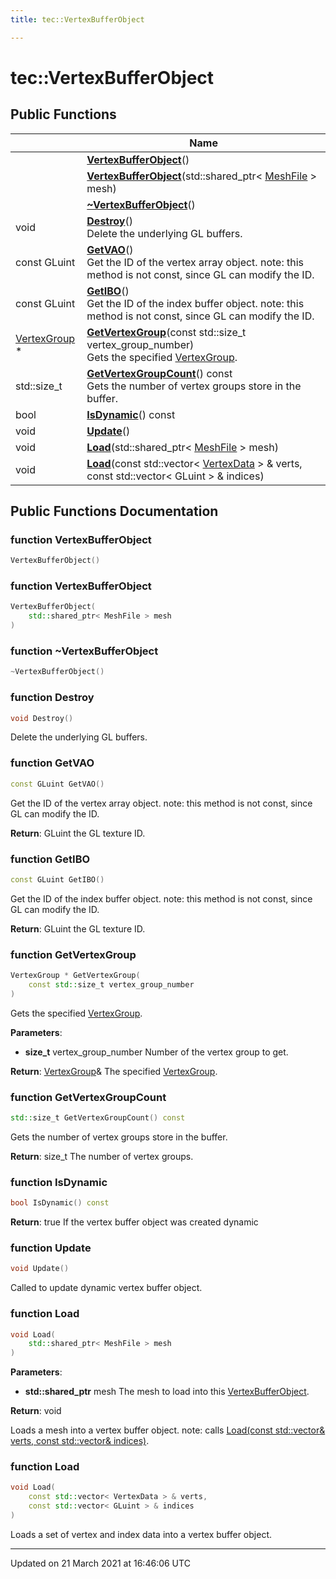 ```yaml
---
title: tec::VertexBufferObject

---
```


# tec::VertexBufferObject



## Public Functions

|                | Name           |
| -------------- | -------------- |
| | **[VertexBufferObject](/engine/Classes/classtec_1_1_vertex_buffer_object/#function-vertexbufferobject)**() |
| | **[VertexBufferObject](/engine/Classes/classtec_1_1_vertex_buffer_object/#function-vertexbufferobject)**(std::shared_ptr< [MeshFile](/engine/Classes/classtec_1_1_mesh_file/) > mesh) |
| | **[~VertexBufferObject](/engine/Classes/classtec_1_1_vertex_buffer_object/#function-~vertexbufferobject)**() |
| void | **[Destroy](/engine/Classes/classtec_1_1_vertex_buffer_object/#function-destroy)**()<br>Delete the underlying GL buffers.  |
| const GLuint | **[GetVAO](/engine/Classes/classtec_1_1_vertex_buffer_object/#function-getvao)**()<br>Get the ID of the vertex array object. note: this method is not const, since GL can modify the ID.  |
| const GLuint | **[GetIBO](/engine/Classes/classtec_1_1_vertex_buffer_object/#function-getibo)**()<br>Get the ID of the index buffer object. note: this method is not const, since GL can modify the ID.  |
| [VertexGroup](/engine/Classes/structtec_1_1_vertex_group/) * | **[GetVertexGroup](/engine/Classes/classtec_1_1_vertex_buffer_object/#function-getvertexgroup)**(const std::size_t vertex_group_number)<br>Gets the specified [VertexGroup](/engine/Classes/structtec_1_1_vertex_group/).  |
| std::size_t | **[GetVertexGroupCount](/engine/Classes/classtec_1_1_vertex_buffer_object/#function-getvertexgroupcount)**() const<br>Gets the number of vertex groups store in the buffer.  |
| bool | **[IsDynamic](/engine/Classes/classtec_1_1_vertex_buffer_object/#function-isdynamic)**() const |
| void | **[Update](/engine/Classes/classtec_1_1_vertex_buffer_object/#function-update)**() |
| void | **[Load](/engine/Classes/classtec_1_1_vertex_buffer_object/#function-load)**(std::shared_ptr< [MeshFile](/engine/Classes/classtec_1_1_mesh_file/) > mesh) |
| void | **[Load](/engine/Classes/classtec_1_1_vertex_buffer_object/#function-load)**(const std::vector< [VertexData](/engine/Classes/structtec_1_1_vertex_data/) > & verts, const std::vector< GLuint > & indices) |

## Public Functions Documentation

### function VertexBufferObject

```cpp
VertexBufferObject()
```


### function VertexBufferObject

```cpp
VertexBufferObject(
    std::shared_ptr< MeshFile > mesh
)
```


### function ~VertexBufferObject

```cpp
~VertexBufferObject()
```


### function Destroy

```cpp
void Destroy()
```

Delete the underlying GL buffers. 

### function GetVAO

```cpp
const GLuint GetVAO()
```

Get the ID of the vertex array object. note: this method is not const, since GL can modify the ID. 

**Return**: GLuint the GL texture ID. 

### function GetIBO

```cpp
const GLuint GetIBO()
```

Get the ID of the index buffer object. note: this method is not const, since GL can modify the ID. 

**Return**: GLuint the GL texture ID. 

### function GetVertexGroup

```cpp
VertexGroup * GetVertexGroup(
    const std::size_t vertex_group_number
)
```

Gets the specified [VertexGroup](/engine/Classes/structtec_1_1_vertex_group/). 

**Parameters**: 

  * **size_t** vertex_group_number Number of the vertex group to get. 


**Return**: [VertexGroup](/engine/Classes/structtec_1_1_vertex_group/)& The specified [VertexGroup](/engine/Classes/structtec_1_1_vertex_group/). 

### function GetVertexGroupCount

```cpp
std::size_t GetVertexGroupCount() const
```

Gets the number of vertex groups store in the buffer. 

**Return**: size_t The number of vertex groups. 

### function IsDynamic

```cpp
bool IsDynamic() const
```


**Return**: true If the vertex buffer object was created dynamic 

### function Update

```cpp
void Update()
```


Called to update dynamic vertex buffer object. 


### function Load

```cpp
void Load(
    std::shared_ptr< MeshFile > mesh
)
```


**Parameters**: 

  * **std::shared_ptr<MeshFile>** mesh The mesh to load into this [VertexBufferObject](/engine/Classes/classtec_1_1_vertex_buffer_object/). 


**Return**: void 

Loads a mesh into a vertex buffer object. note: calls [Load(const std::vector<VertexData>& verts, const std::vector<GLuint>& indices)](/engine/Classes/classtec_1_1_vertex_buffer_object/#function-load). 


### function Load

```cpp
void Load(
    const std::vector< VertexData > & verts,
    const std::vector< GLuint > & indices
)
```


Loads a set of vertex and index data into a vertex buffer object. 


-------------------------------

Updated on 21 March 2021 at 16:46:06 UTC